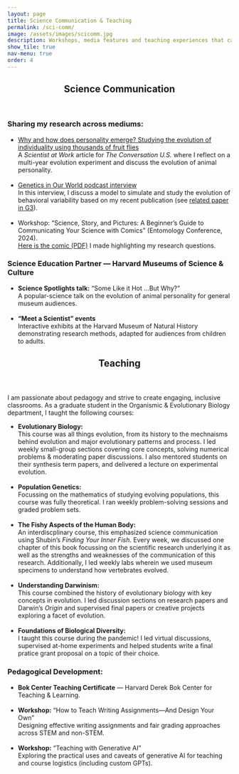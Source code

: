 ```yaml
---
layout: page
title: Science Communication & Teaching
permalink: /sci-comm/
image: /assets/images/scicomm.jpg
description: Workshops, media features and teaching experiences that capture how I share science beyond the lab. 
show_tile: true
nav-menu: true
order: 4
---
```

<!-- Main -->
<div id="main" class="alt">

<section id="one">
	<div class="inner">
		<header class="major">
			<h2>Science Communication</h2>
		</header>

<!-- Content -->
<h3 id="content">Sharing my research across mediums:</h3>
<ul>
  <li>
    <a href="https://theconversation.com/why-and-how-does-personality-emerge-studying-the-evolution-of-individuality-using-thousands-of-fruit-flies-261615">
      Why and how does personality emerge? Studying the evolution of individuality using thousands of fruit flies
    </a><br>
     A <em>Scientist at Work</em> article for <em>The Conversation U.S.</em> where I reflect on a multi-year evolution experiment and discuss the evolution of animal personality. <br><br>
  </li>
  <li>
    <a href="https://genetics-gsa.org/career-development/early-career-leadership/genetics-in-your-world-podcast/?utm_content=buffer87526&utm_medium=social&utm_source=X&utm_campaign=Buffer">
      Genetics in Our World podcast interview
    </a><br>
    In this interview, I discuss a model to simulate and study the evolution of behavioral variability based on my recent publication (see
    <a href="https://academic.oup.com/g3journal/advance-article/doi/10.1093/g3journal/jkaf165/8206423?login=false">related paper in G3</a>).<br><br>
  </li>
  <li>
    Workshop: “Science, Story, and Pictures: A Beginner’s Guide to Communicating Your Science with Comics” (Entomology Conference, 2024).<br>
    <a href="#">Here is the comic (PDF)</a> I made highlighting my research questions.
  </li>
</ul>

<h3 id ="content">Science Education Partner — Harvard Museums of Science &amp; Culture</h3>
<ul>
  <li>
    <strong>Science Spotlights talk:</strong> “Some Like it Hot ...But Why?” <br> 
    A popular-science talk on the evolution of animal personality for general museum audiences. <br><br>
  </li>
  <li>
    <strong>“Meet a Scientist” events</strong> <br>
    Interactive exhibits at the Harvard Museum of Natural History demonstrating research methods, adapted for audiences from children to adults.
  </li>
</ul>

<section id="one">
	<div class="inner">
		<header class="major">
			<h2>Teaching</h2>
		</header>

<p>I am passionate about pedagogy and strive to create engaging, inclusive classrooms. As a graduate student in the Organismic &amp; Evolutionary Biology department, I taught the following courses:</p>
<ul>
  <li>
    <strong>Evolutionary Biology:</strong><br>
    This course was all things evolution, from its history to the mechnaisms behind evolution and major evolutionary patterns and process. I led weekly small-group sections covering core concepts, solving numerical problems &amp; moderating paper discussions. I also mentored students on their synthesis term papers, and delivered a lecture on experimental evolution.
    <br><br>
  </li>
  <li>
    <strong>Population Genetics:</strong><br>
    Focussing on the mathematics of studying evolving populations, this course was fully theoretical. I ran weekly problem-solving sessions and graded problem sets.<br><br>
  </li>
  <li>
    <strong>The Fishy Aspects of the Human Body:</strong><br>
    An interdiscplinary course, this emphasized science communication using Shubin’s <em>Finding Your Inner Fish</em>. Every week, we discussed one chapter of this book focussing on the scientific research underlying it as well as the strengths and weaknesses of the communication of this research. Additionally, I led weekly labs wherein we used museum specimens to understand how vertebrates evolved.<br><br>
  </li>
  <li>
    <strong>Understanding Darwinism:</strong><br>
    This course combined the history of evolutionary biology with key concepts in evolution. I led discussion sections on research papers and Darwin’s <em>Origin</em> and supervised final papers or creative projects exploring a facet of evolution.<br><br>
  </li>
  <li>
    <strong>Foundations of Biological Diversity:</strong><br>
    I taught this course during the pandemic! I led virtual discussions, supervised at-home experiments and helped students write a final pratice grant proposal on a topic of their choice.
  </li>
</ul>

<h3 id="content">Pedagogical Development: </h3>
<ul>
  <li><strong>Bok Center Teaching Certificate</strong> — Harvard Derek Bok Center for Teaching &amp; Learning.</li> <br>
  <li><strong>Workshop:</strong> “How to Teach Writing Assignments—And Design Your Own” <br>
  Designing effective writing assignments and fair grading approaches across STEM and non-STEM. <br><br></li>
  <li><strong>Workshop:</strong> “Teaching with Generative AI” <br>
  Exploring the practical uses and caveats of generative AI for teaching and course logistics (including custom GPTs).</li>
</ul>


